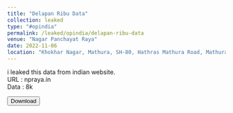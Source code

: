 ```yaml
---
title: "Delapan Ribu Data"
collection: leaked
type: "#opindia"
permalink: /leaked/opindia/delapan-ribu-data
venue: "Nagar Panchayat Raya"
date: 2022-11-06
location: "Khokhar Nagar, Mathura, SH-80, Hathras Mathura Road, Mathura, Mathura, Uttar Pradesh 281204, India"
---
```


i leaked this data from indian website.  
URL  : npraya.in  
Data : 8k  

<button class="btn-82" href="https://github.com/esoneXon/bio/blob/main/file/8K%20INDIA.zip?raw=true"><span>Download</span></button>
